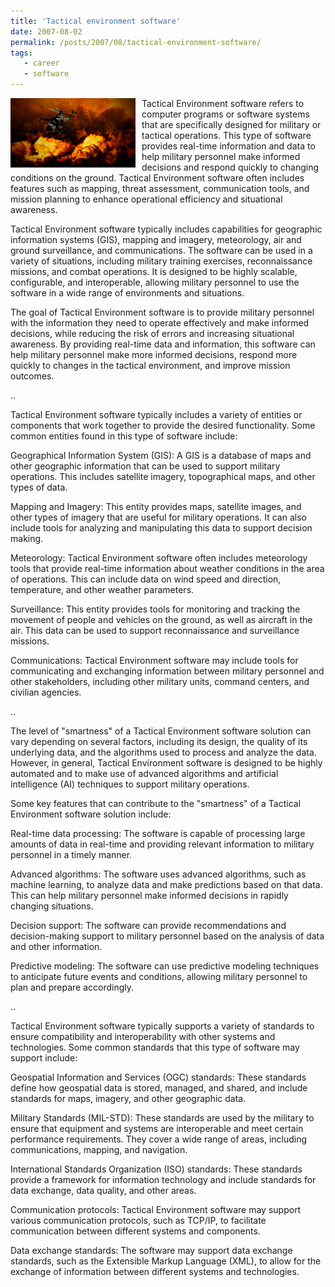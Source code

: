 ```yaml
---
title: 'Tactical environment software'
date: 2007-08-02
permalink: /posts/2007/08/tactical-environment-software/
tags:
   - career
   - software
---
```


<img width="200" alt="war" src="/images/posts/tactical-environment-software.jpg" style="float: left; margin-right: 10px;" /> Tactical Environment software refers to computer programs or software systems that are specifically designed for military or tactical operations. This type of software provides real-time information and data to help military personnel make informed decisions and respond quickly to changing conditions on the ground. Tactical Environment software often includes features such as mapping, threat assessment, communication tools, and mission planning to enhance operational efficiency and situational awareness.

Tactical Environment software typically includes capabilities for geographic information systems (GIS), mapping and imagery, meteorology, air and ground surveillance, and communications. The software can be used in a variety of situations, including military training exercises, reconnaissance missions, and combat operations. It is designed to be highly scalable, configurable, and interoperable, allowing military personnel to use the software in a wide range of environments and situations.

The goal of Tactical Environment software is to provide military personnel with the information they need to operate effectively and make informed decisions, while reducing the risk of errors and increasing situational awareness. By providing real-time data and information, this software can help military personnel make more informed decisions, respond more quickly to changes in the tactical environment, and improve mission outcomes.

..

Tactical Environment software typically includes a variety of entities or components that work together to provide the desired functionality. Some common entities found in this type of software include:

Geographical Information System (GIS): A GIS is a database of maps and other geographic information that can be used to support military operations. This includes satellite imagery, topographical maps, and other types of data.

Mapping and Imagery: This entity provides maps, satellite images, and other types of imagery that are useful for military operations. It can also include tools for analyzing and manipulating this data to support decision making.

Meteorology: Tactical Environment software often includes meteorology tools that provide real-time information about weather conditions in the area of operations. This can include data on wind speed and direction, temperature, and other weather parameters.

Surveillance: This entity provides tools for monitoring and tracking the movement of people and vehicles on the ground, as well as aircraft in the air. This data can be used to support reconnaissance and surveillance missions.

Communications: Tactical Environment software may include tools for communicating and exchanging information between military personnel and other stakeholders, including other military units, command centers, and civilian agencies.

..

The level of "smartness" of a Tactical Environment software solution can vary depending on several factors, including its design, the quality of its underlying data, and the algorithms used to process and analyze the data. However, in general, Tactical Environment software is designed to be highly automated and to make use of advanced algorithms and artificial intelligence (AI) techniques to support military operations.

Some key features that can contribute to the "smartness" of a Tactical Environment software solution include:

Real-time data processing: The software is capable of processing large amounts of data in real-time and providing relevant information to military personnel in a timely manner.

Advanced algorithms: The software uses advanced algorithms, such as machine learning, to analyze data and make predictions based on that data. This can help military personnel make informed decisions in rapidly changing situations.

Decision support: The software can provide recommendations and decision-making support to military personnel based on the analysis of data and other information.

Predictive modeling: The software can use predictive modeling techniques to anticipate future events and conditions, allowing military personnel to plan and prepare accordingly.

..

Tactical Environment software typically supports a variety of standards to ensure compatibility and interoperability with other systems and technologies. Some common standards that this type of software may support include:

Geospatial Information and Services (OGC) standards: These standards define how geospatial data is stored, managed, and shared, and include standards for maps, imagery, and other geographic data.

Military Standards (MIL-STD): These standards are used by the military to ensure that equipment and systems are interoperable and meet certain performance requirements. They cover a wide range of areas, including communications, mapping, and navigation.

International Standards Organization (ISO) standards: These standards provide a framework for information technology and include standards for data exchange, data quality, and other areas.

Communication protocols: Tactical Environment software may support various communication protocols, such as TCP/IP, to facilitate communication between different systems and components.

Data exchange standards: The software may support data exchange standards, such as the Extensible Markup Language (XML), to allow for the exchange of information between different systems and technologies.
